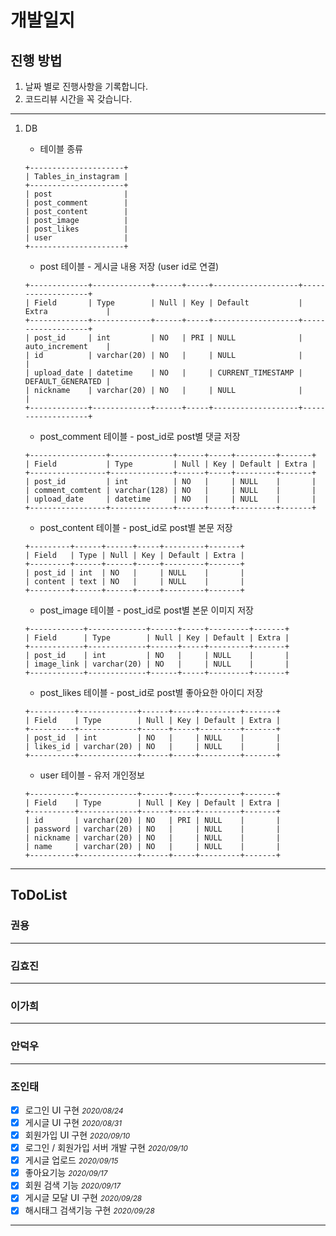 # 개발일지

## 진행 방법

1. 날짜 별로 진행사항을 기록합니다.
2. 코드리뷰 시간을 꼭 갖습니다.

<hr>


1. DB
   - 테이블 종류
   ```
   +---------------------+
   | Tables_in_instagram |
   +---------------------+
   | post                |
   | post_comment        |
   | post_content        |
   | post_image          |
   | post_likes          |
   | user                |
   +---------------------+
   ```

   - post 테이블 - 게시글 내용 저장 (user id로 연결)
   ```
   +-------------+-------------+------+-----+-------------------+-------------------+
   | Field       | Type        | Null | Key | Default           | Extra             |
   +-------------+-------------+------+-----+-------------------+-------------------+
   | post_id     | int         | NO   | PRI | NULL              | auto_increment    |
   | id          | varchar(20) | NO   |     | NULL              |                   |
   | upload_date | datetime    | NO   |     | CURRENT_TIMESTAMP | DEFAULT_GENERATED |
   | nickname    | varchar(20) | NO   |     | NULL              |                   |
   +-------------+-------------+------+-----+-------------------+-------------------+
   ```

   - post_comment 테이블 - post_id로 post별 댓글 저장
   ```
   +-----------------+--------------+------+-----+---------+-------+
   | Field           | Type         | Null | Key | Default | Extra |
   +-----------------+--------------+------+-----+---------+-------+
   | post_id         | int          | NO   |     | NULL    |       |
   | comment_comtent | varchar(128) | NO   |     | NULL    |       |
   | upload_date     | datetime     | NO   |     | NULL    |       |
   +-----------------+--------------+------+-----+---------+-------+
   ```

   - post_content 테이블 - post_id로 post별 본문 저장
   ```
   +---------+------+------+-----+---------+-------+
   | Field   | Type | Null | Key | Default | Extra |
   +---------+------+------+-----+---------+-------+
   | post_id | int  | NO   |     | NULL    |       |
   | content | text | NO   |     | NULL    |       |
   +---------+------+------+-----+---------+-------+
   ```
   
   - post_image 테이블 - post_id로 post별 본문 이미지 저장
   ```
   +------------+-------------+------+-----+---------+-------+
   | Field      | Type        | Null | Key | Default | Extra |
   +------------+-------------+------+-----+---------+-------+
   | post_id    | int         | NO   |     | NULL    |       |
   | image_link | varchar(20) | NO   |     | NULL    |       |
   +------------+-------------+------+-----+---------+-------+
   ```
   
   - post_likes 테이블 - post_id로 post별 좋아요한 아이디 저장
   ```
   +----------+-------------+------+-----+---------+-------+
   | Field    | Type        | Null | Key | Default | Extra |
   +----------+-------------+------+-----+---------+-------+
   | post_id  | int         | NO   |     | NULL    |       |
   | likes_id | varchar(20) | NO   |     | NULL    |       |
   +----------+-------------+------+-----+---------+-------+
   ```

   - user 테이블 - 유저 개인정보
   ```
   +----------+-------------+------+-----+---------+-------+
   | Field    | Type        | Null | Key | Default | Extra |
   +----------+-------------+------+-----+---------+-------+
   | id       | varchar(20) | NO   | PRI | NULL    |       |
   | password | varchar(20) | NO   |     | NULL    |       |
   | nickname | varchar(20) | NO   |     | NULL    |       |
   | name     | varchar(20) | NO   |     | NULL    |       |
   +----------+-------------+------+-----+---------+-------+
   ```
   
---

## ToDoList

### 권용


---

### 김효진



---

### 이가희



---

### 안덕우

---

### 조인태

  - [x] 로그인 UI 구현  <small>*2020/08/24*</small>
  - [x] 게시글 UI 구현  <small>*2020/08/31*</small>
  - [x] 회원가입 UI 구현 <small>*2020/09/10*</small>
  - [x] 로그인 / 회원가입 서버 개발 구현 <small>*2020/09/10*</small>
  - [x] 게시글 업로드  <small>*2020/09/15*</small>
  - [x] 좋아요기능 <small>*2020/09/17*</small>
  - [x] 회원 검색 기능  <small>*2020/09/17*</small>
  - [x] 게시글 모달 UI 구현   <small>*2020/09/28*</small>
  - [x] 해시태그 검색기능 구현  <small>*2020/09/28*</small>

---

